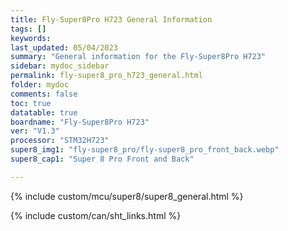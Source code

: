 ```yaml
---
title: Fly-Super8Pro H723 General Information
tags: []
keywords: 
last_updated: 05/04/2023
summary: "General information for the Fly-Super8Pro H723"
sidebar: mydoc_sidebar
permalink: fly-super8_pro_h723_general.html
folder: mydoc
comments: false
toc: true
datatable: true
boardname: "Fly-Super8Pro H723" 
ver: "V1.3" 
processor: "STM32H723"
super8_img1: "fly-super8_pro/fly-super8_pro_front_back.webp"
super8_cap1: "Super 8 Pro Front and Back"

---
```



{% include custom/mcu/super8/super8_general.html %}

{% include custom/can/sht_links.html %}